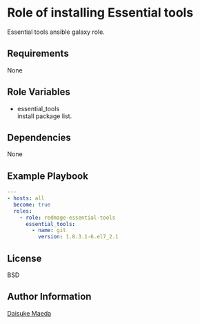 Role of installing Essential tools
=========

Essential tools ansible galaxy role.

Requirements
------------

None

Role Variables
--------------

* essential_tools  
install package list.

Dependencies
------------

None

Example Playbook
----------------

```yml
---
- hosts: all
  become: true
  roles:
    - role: redmage-essential-tools
      essential_tools:
        - name: git
          version: 1.8.3.1-6.el7_2.1
```

License
-------

BSD

Author Information
------------------

[Daisuke Maeda](https://github.com/dmae3 "Daisuke Maeda")
